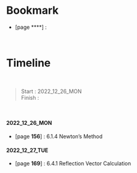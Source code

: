 # Bookmark

- [page ****] : 
<!-- - [page ****] :  -->
<!-- - [page ****] :  -->

<br>

# Timeline

<br>

>Start   : 2022_12_26_MON<br>
>Finish  : 

<br>

#### 2022_12_26_MON
- [page **156**] : 6.1.4 Newton’s Method 

#### 2022_12_27_TUE
- [page **169**] : 6.4.1 Reflection Vector Calculation
